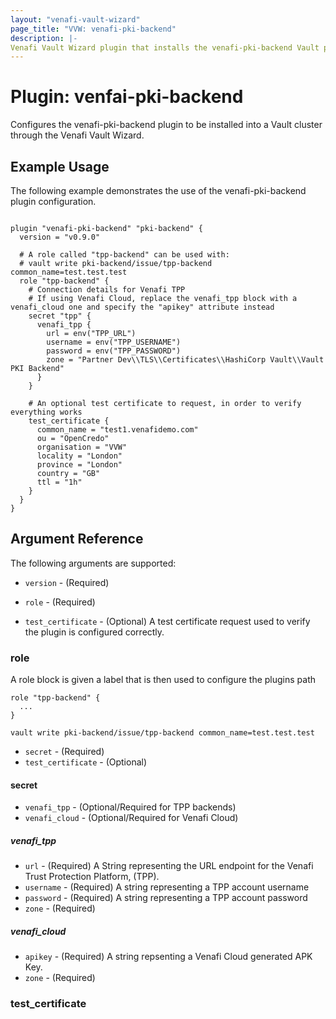 ```yaml
---
layout: "venafi-vault-wizard"
page_title: "VVW: venafi-pki-backend"
description: |-
Venafi Vault Wizard plugin that installs the venafi-pki-backend Vault plugin to a Vault cluster.
---
```


# Plugin: venfai-pki-backend

Configures the venafi-pki-backend plugin to be installed into a Vault cluster through the Venafi Vault Wizard. 


## Example Usage

The following example demonstrates the use of the venafi-pki-backend plugin configuration.

```hcl

plugin "venafi-pki-backend" "pki-backend" {
  version = "v0.9.0"

  # A role called "tpp-backend" can be used with:
  # vault write pki-backend/issue/tpp-backend common_name=test.test.test
  role "tpp-backend" {
    # Connection details for Venafi TPP
    # If using Venafi Cloud, replace the venafi_tpp block with a venafi_cloud one and specify the "apikey" attribute instead
    secret "tpp" {
      venafi_tpp {
        url = env("TPP_URL")
        username = env("TPP_USERNAME")
        password = env("TPP_PASSWORD")
        zone = "Partner Dev\\TLS\\Certificates\\HashiCorp Vault\\Vault PKI Backend"
      }
    }

    # An optional test certificate to request, in order to verify everything works
    test_certificate {
      common_name = "test1.venafidemo.com"
      ou = "OpenCredo"
      organisation = "VVW"
      locality = "London"
      province = "London"
      country = "GB"
      ttl = "1h"
    }
  }
}

```

## Argument Reference

The following arguments are supported:

* `version` - (Required)

* `role` - (Required)

* `test_certificate` - (Optional) A test certificate request used to verify the plugin is configured correctly.

### role

A role block is given a label that is then used to configure the plugins path

```hcl
role "tpp-backend" {
  ...
}

vault write pki-backend/issue/tpp-backend common_name=test.test.test
```

* `secret` - (Required)
* `test_certificate` - (Optional)

#### secret

* `venafi_tpp` - (Optional/Required for TPP backends)
* `venafi_cloud` - (Optional/Required for Venafi Cloud)

##### venafi_tpp

* `url` - (Required)  A String representing the URL endpoint for the Venafi Trust Protection Platform, (TPP).
* `username` - (Required) A string representing a TPP account username
* `password` - (Required) A string representing a TPP account password
* `zone` - (Required)

##### venafi_cloud

* `apikey` - (Required) A string repsenting a Venafi Cloud generated APK Key.
* `zone` - (Required)

### test_certificate